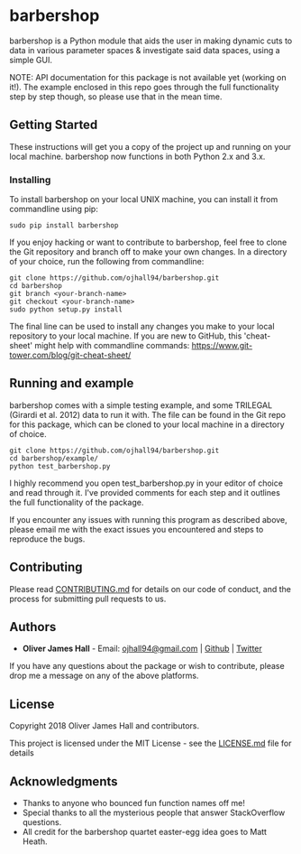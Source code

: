 # barbershop

barbershop is a Python module that aids the user in making dynamic cuts to data in various parameter spaces & investigate said data spaces, using a simple GUI.

NOTE: API documentation for this package is not available yet (working on it!). The example enclosed
in this repo goes through the full functionality step by step though, so please use that in the mean time.

## Getting Started

These instructions will get you a copy of the project up and running on your local machine. barbershop now functions in both Python 2.x and 3.x.

### Installing

To install barbershop on your local UNIX machine, you can install it from commandline using pip:

```
sudo pip install barbershop
```

If you enjoy hacking or want to contribute to barbershop, feel free to clone the Git repository and branch off to make your own changes.
In a directory of your choice, run the following from commandline:

```
git clone https://github.com/ojhall94/barbershop.git
cd barbershop
git branch <your-branch-name>
git checkout <your-branch-name>
sudo python setup.py install
```
The final line can be used to install any changes you make to your local repository to your local machine.
If you are new to GitHub, this 'cheat-sheet' might help with commandline commands: https://www.git-tower.com/blog/git-cheat-sheet/

## Running and example

barbershop comes with a simple testing example, and some TRILEGAL (Girardi et al. 2012) data to run it with.
The file can be found in the Git repo for this package, which can be cloned to your local machine in a directory of choice.


```
git clone https://github.com/ojhall94/barbershop.git
cd barbershop/example/
python test_barbershop.py
```

I highly recommend you open test_barbershop.py in your editor of choice and read through it.
I've provided comments for each step and it outlines the full functionality of the package.

If you encounter any issues with running this program as described above, please email me with the
exact issues you encountered and steps to reproduce the bugs.


## Contributing

Please read [CONTRIBUTING.md](CONTRIBUTING.md) for details on our code of conduct, and the process for submitting pull requests to us.


## Authors

* **Oliver James Hall** - Email: ojhall94@gmail.com | [Github](https://github.com/ojhall94) | [Twitter](https://www.twitter.com/ojhall94)

If you have any questions about the package or wish to contribute, please drop me a message on any of the above platforms.

## License

Copyright 2018 Oliver James Hall and contributors.

This project is licensed under the MIT License - see the [LICENSE.md](LICENSE.md) file for details

## Acknowledgments

* Thanks to anyone who bounced fun function names off me!
* Special thanks to all the mysterious people that answer StackOverflow questions.
* All credit for the barbershop quartet easter-egg idea goes to Matt Heath.
